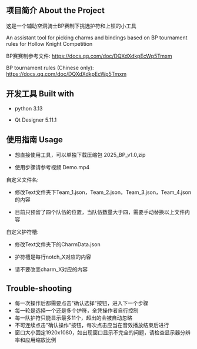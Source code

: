## 项目简介  About the Project

这是一个辅助空洞骑士BP赛制下挑选护符和上锁的小工具

An assistant tool for picking charms and bindings based on BP tournament rules for Hollow Knight Competition


BP赛赛制参考文件: https://docs.qq.com/doc/DQXdXdkpEcWp5Tmxm

BP tournament rules (Chinese only): https://docs.qq.com/doc/DQXdXdkpEcWp5Tmxm


## 开发工具  Built with


* python 3.13
 
* Qt Designer 5.11.1
 

## 使用指南 Usage


* 想直接使用工具，可以单独下载压缩包 2025_BP_v1.0,zip

* 使用步骤请参考视频 Demo.mp4


自定义文件名:

* 修改Text文件夹下Team_1.json，Team_2.json，Team_3.json，Team_4.json的内容
 
* 目前只预留了四个队伍的位置，当队伍数量大于四，需要手动替换以上文件内容
 

自定义护符槽:

* 修改Text文件夹下的CharmData.json
 
* 护符槽是每行notch_X对应的内容
 
* 请不要改变charm_X对应的内容
 

## Trouble-shooting

* 每一次操作后都需要点击"确认选择"按钮，进入下一个步骤
* 每一轮是选择一个还是多个护符，全凭操作者自行控制
* 每一队护符只能显示最多11个，超出的会被自动忽略
* 不可连续点击"确认操作"按钮，每次点击应当在音效播放结束后进行
* 窗口大小固定1920x1080，如出现窗口显示不完全的问题，请检查显示器分辨率和应用缩放比例
